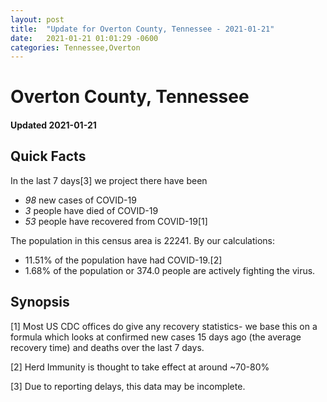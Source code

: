 ```yaml
---
layout: post
title:  "Update for Overton County, Tennessee - 2021-01-21"
date:   2021-01-21 01:01:29 -0600
categories: Tennessee,Overton
---
```


# Overton County, Tennessee
#### Updated 2021-01-21

## Quick Facts

In the last 7 days[3] we project there have been
- *98* new cases of COVID-19
- *3* people have died of COVID-19
- *53* people have recovered from COVID-19[1]

The population in this census area is 22241. By our calculations:
- 11.51% of the population have had COVID-19.[2]
- 1.68% of the population or 374.0 people are actively fighting the virus.

## Synopsis




[1] Most US CDC offices do give any recovery statistics- we base this on a formula which looks at confirmed new cases
15 days ago (the average recovery time) and deaths over the last 7 days.

[2] Herd Immunity is thought to take effect at around ~70-80%

[3] Due to reporting delays, this data may be incomplete.
 
    